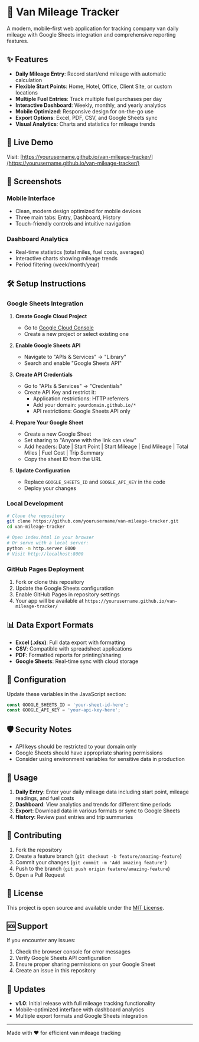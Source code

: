 # 🚐 Van Mileage Tracker

A modern, mobile-first web application for tracking company van daily mileage with Google Sheets integration and comprehensive reporting features.

## ✨ Features

- **Daily Mileage Entry**: Record start/end mileage with automatic calculation
- **Flexible Start Points**: Home, Hotel, Office, Client Site, or custom locations
- **Multiple Fuel Entries**: Track multiple fuel purchases per day
- **Interactive Dashboard**: Weekly, monthly, and yearly analytics
- **Mobile Optimized**: Responsive design for on-the-go use
- **Export Options**: Excel, PDF, CSV, and Google Sheets sync
- **Visual Analytics**: Charts and statistics for mileage trends

## 🚀 Live Demo

Visit: [https://yourusername.github.io/van-mileage-tracker/](https://yourusername.github.io/van-mileage-tracker/)

## 📱 Screenshots

### Mobile Interface
- Clean, modern design optimized for mobile devices
- Three main tabs: Entry, Dashboard, History
- Touch-friendly controls and intuitive navigation

### Dashboard Analytics
- Real-time statistics (total miles, fuel costs, averages)
- Interactive charts showing mileage trends
- Period filtering (week/month/year)

## 🛠️ Setup Instructions

### Google Sheets Integration

1. **Create Google Cloud Project**
   - Go to [Google Cloud Console](https://console.cloud.google.com)
   - Create a new project or select existing one

2. **Enable Google Sheets API**
   - Navigate to "APIs & Services" → "Library"
   - Search and enable "Google Sheets API"

3. **Create API Credentials**
   - Go to "APIs & Services" → "Credentials"
   - Create API Key and restrict it:
     - Application restrictions: HTTP referrers
     - Add your domain: `yourdomain.github.io/*`
     - API restrictions: Google Sheets API only

4. **Prepare Your Google Sheet**
   - Create a new Google Sheet
   - Set sharing to "Anyone with the link can view"
   - Add headers: Date | Start Point | Start Mileage | End Mileage | Total Miles | Fuel Cost | Trip Summary
   - Copy the sheet ID from the URL

5. **Update Configuration**
   - Replace `GOOGLE_SHEETS_ID` and `GOOGLE_API_KEY` in the code
   - Deploy your changes

### Local Development

```bash
# Clone the repository
git clone https://github.com/yourusername/van-mileage-tracker.git
cd van-mileage-tracker

# Open index.html in your browser
# Or serve with a local server:
python -m http.server 8000
# Visit http://localhost:8000
```

### GitHub Pages Deployment

1. Fork or clone this repository
2. Update the Google Sheets configuration
3. Enable GitHub Pages in repository settings
4. Your app will be available at `https://yourusername.github.io/van-mileage-tracker/`

## 📊 Data Export Formats

- **Excel (.xlsx)**: Full data export with formatting
- **CSV**: Compatible with spreadsheet applications
- **PDF**: Formatted reports for printing/sharing
- **Google Sheets**: Real-time sync with cloud storage

## 🔧 Configuration

Update these variables in the JavaScript section:

```javascript
const GOOGLE_SHEETS_ID = 'your-sheet-id-here';
const GOOGLE_API_KEY = 'your-api-key-here';
```

## 🛡️ Security Notes

- API keys should be restricted to your domain only
- Google Sheets should have appropriate sharing permissions
- Consider using environment variables for sensitive data in production

## 📝 Usage

1. **Daily Entry**: Enter your daily mileage data including start point, mileage readings, and fuel costs
2. **Dashboard**: View analytics and trends for different time periods
3. **Export**: Download data in various formats or sync to Google Sheets
4. **History**: Review past entries and trip summaries

## 🤝 Contributing

1. Fork the repository
2. Create a feature branch (`git checkout -b feature/amazing-feature`)
3. Commit your changes (`git commit -m 'Add amazing feature'`)
4. Push to the branch (`git push origin feature/amazing-feature`)
5. Open a Pull Request

## 📄 License

This project is open source and available under the [MIT License](LICENSE).

## 🆘 Support

If you encounter any issues:
1. Check the browser console for error messages
2. Verify Google Sheets API configuration
3. Ensure proper sharing permissions on your Google Sheet
4. Create an issue in this repository

## 🔄 Updates

- **v1.0**: Initial release with full mileage tracking functionality
- Mobile-optimized interface with dashboard analytics
- Multiple export formats and Google Sheets integration

---

Made with ❤️ for efficient van mileage tracking
